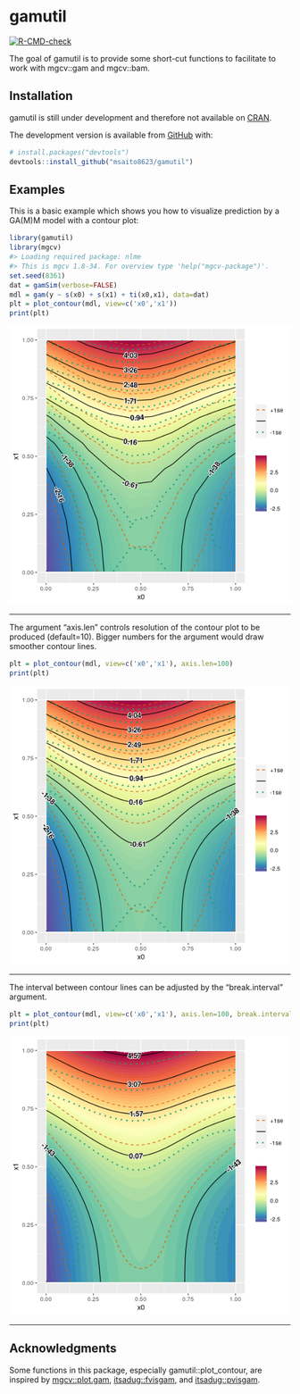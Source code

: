 
<!-- README.md is generated from README.Rmd. Please edit that file -->

# gamutil

<!-- badges: start -->

[![R-CMD-check](https://github.com/msaito8623/gamutil/workflows/R-CMD-check/badge.svg)](https://github.com/msaito8623/gamutil/actions)
<!-- badges: end -->

The goal of gamutil is to provide some short-cut functions to facilitate
to work with mgcv::gam and mgcv::bam.

## Installation

gamutil is still under development and therefore not available on
[CRAN](https://CRAN.R-project.org).

The development version is available from [GitHub](https://github.com/)
with:

``` r
# install.packages("devtools")
devtools::install_github("msaito8623/gamutil")
```

## Examples

This is a basic example which shows you how to visualize prediction by a
GA(M)M model with a contour plot:

``` r
library(gamutil)
library(mgcv)
#> Loading required package: nlme
#> This is mgcv 1.8-34. For overview type 'help("mgcv-package")'.
set.seed(8361)
dat = gamSim(verbose=FALSE)
mdl = gam(y ~ s(x0) + s(x1) + ti(x0,x1), data=dat)
plt = plot_contour(mdl, view=c('x0','x1'))
print(plt)
```

<img src="man/figures/README-ex1-1.png" width="600px" height="500px" />

-----

The argument “axis.len” controls resolution of the contour plot to be
produced (default=10). Bigger numbers for the argument would draw
smoother contour lines.

``` r
plt = plot_contour(mdl, view=c('x0','x1'), axis.len=100)
print(plt)
```

<img src="man/figures/README-ex2-1.png" width="600px" height="500px" />

-----

The interval between contour lines can be adjusted by the
“break.interval”
argument.

``` r
plt = plot_contour(mdl, view=c('x0','x1'), axis.len=100, break.interval=1.5)
print(plt)
```

<img src="man/figures/README-ex3-1.png" width="600px" height="500px" />

-----

## Acknowledgments

Some functions in this package, especially gamutil::plot\_contour, are
inspired by
[mgcv::plot.gam](https://cran.r-project.org/web/packages/mgcv/index.html),
[itsadug::fvisgam](https://cran.r-project.org/web/packages/itsadug/index.html),
and
[itsadug::pvisgam](https://cran.r-project.org/web/packages/itsadug/index.html).
